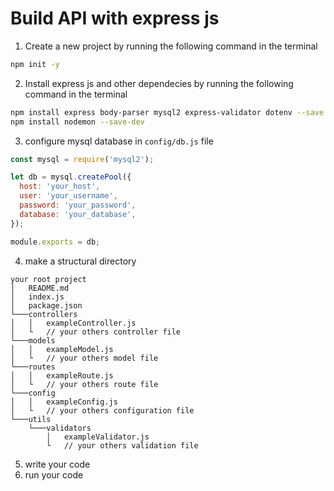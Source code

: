 # Build API with express js

1. Create a new project by running the following command in the terminal

```bash
npm init -y
```

2. Install express js and other dependecies by running the following command in the terminal

```bash
npm install express body-parser mysql2 express-validator dotenv --save
npm install nodemon --save-dev
```

3. configure mysql database in `config/db.js` file

```javascript
const mysql = require('mysql2');

let db = mysql.createPool({
  host: 'your_host',
  user: 'your_username',
  password: 'your_password',
  database: 'your_database',
});

module.exports = db;
```

4. make a structural directory

```
your root project
│   README.md
│   index.js
│   package.json
└───controllers
│   │   exampleController.js
│   └   // your others controller file
└───models
│   │   exampleModel.js
│   └   // your others model file
└───routes
│   │   exampleRoute.js
│   └   // your others route file
└───config
│   │   exampleConfig.js
│   └   // your others configuration file
└───utils
    └───validators
        │   exampleValidator.js
        └   // your others validation file
```

5. write your code
6. run your code
